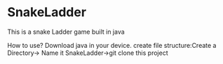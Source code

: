 # SnakeLadder
This is a snake Ladder game built in java

How to use?
Download java in your device.
create file structure:Create a Directory-> Name it SnakeLadder->git clone this project
